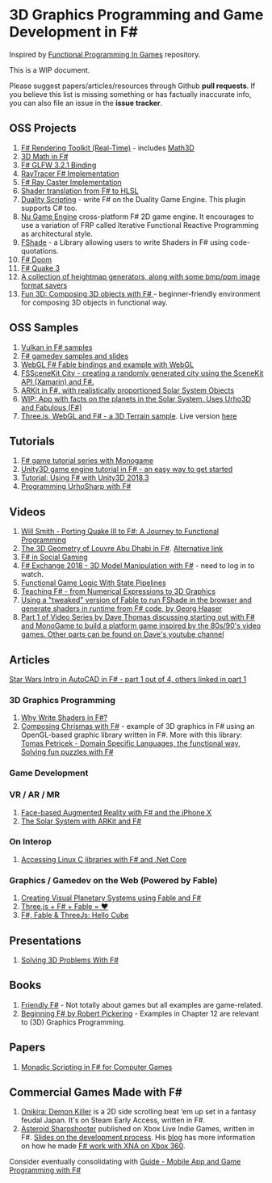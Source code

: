 # 3D Graphics Programming and Game Development in F#

Inspired by [Functional Programming In Games](https://github.com/Andrea/FunctionalProgrammingInGames) repository.

This is a WIP document.

Please suggest papers/articles/resources through Github **pull requests**. If you believe this list is missing something or has factually inaccurate info, you can also file an issue in the **issue tracker**.

## OSS Projects
1. [F# Rendering Toolkit (Real-Time)](https://github.com/eloraiby/FsRTK/) - includes [Math3D](https://github.com/eloraiby/FsRTK/tree/master/FsRTK.Math3D)
2. [3D Math in F#](https://github.com/fsprojects/FsMath3D)
3. [F# GLFW 3.2.1 Binding](https://github.com/fsprojects/FsGlfw3)
4. [RayTracer F# Implementation](https://bitbucket.org/thedo666/raytracer/src/ad54e0b194b89547e7eeada119ac6a253b80a82b/RaytracerFSharp/?at=default)
5. [F# Ray Caster Implementation](https://github.com/ChrisPritchard/tiny-ray-caster)
6. [Shader translation from F# to HLSL](https://github.com/rookboom/SharpShaders)
7. [Duality Scripting](https://github.com/BraveSirAndrew/DualityScripting) - write F# on the Duality Game Engine. This plugin supports C# too.
8. [Nu Game Engine](https://github.com/bryanedds/FPWorks) cross-platform F# 2D game engine. It encourages to use a variation of FRP called Iterative Functional Reactive Programming as architectural style.
9. [FShade](https://github.com/krauthaufen/FShade) - a Library allowing users to write Shaders in F# using code-quotations.
10. [F# Doom](https://github.com/TIHan/NewFoom)
11. [F# Quake 3](https://github.com/TIHan/FQuake3)
12. [A collection of heightmap generators, along with some bmp/ppm image format savers](https://github.com/ChrisPritchard/Heightmaps)
13. [Fun 3D: Composing 3D objects with F# ](https://github.com/tpetricek/Fun3D) - beginner-friendly environment for composing 3D objects in functional way.


## OSS Samples
1. [Vulkan in F# samples](https://github.com/realvictorprm/FSharpVulkanSamples)
2. [F# gamedev samples and slides](https://archive.codeplex.com/?p=fsharpgamedev)
3. [WebGL F# Fable bindings and example with WebGL](https://github.com/davidtme/Fable-WebGL/blob/master/GameWorldRenderer.fs)
4. [FSSceneKit City - creating a randomly generated city using the SceneKit API (Xamarin) and F#.](https://developer.xamarin.com/samples/monotouch/ios8/FSSceneKit/)
5. [ARKit in F#, with realistically proportioned Solar System Objects](https://github.com/lobrien/Orrery)
6. [WIP: App with facts on the planets in the Solar System. Uses Urho3D and Fabulous (F#)](https://github.com/TimLariviere/ElmishPlanets)
7. [Three.js, WebGL and F# - a 3D Terrain sample](https://github.com/fable-compiler/samples-browser/blob/master/src/webgl-terrain/App.fs). Live version [here](https://fable.io/samples-browser/webgl-terrain/)

## Tutorials 
1. [F# game tutorial series with Monogame](http://bruinbrown.wordpress.com/f-game-tutorial-series/)
2. [Unity3D game engine tutorial in F# - an easy way to get started](https://github.com/Thorium/Roll-a-ball-FSharp)
3. [Tutorial: Using F# with Unity3D 2018.3](https://jacksondunstan.com/articles/5058)
4. [Programming UrhoSharp with F#](https://docs.microsoft.com/en-us/xamarin/graphics-games/urhosharp/fsharp)

## Videos
1. [Will Smith - Porting Quake III to F#: A Journey to Functional Programming](https://vimeo.com/97530815)
2. [The 3D Geometry of Louvre Abu Dhabi in F#](https://channel9.msdn.com/Events/FSharp-Events/fsharpConf-2016/The-3D-Geometry-of-Louvre-Abu-Dhabi). [Alternative link](https://vimeo.com/291056935)
3. [F# in Social Gaming](https://www.youtube.com/watch?v=ZMfqNfAGZHg)
4. [F# Exchange 2018 - 3D Model Manipulation with F#](https://skillsmatter.com/skillscasts/11603-3d-model-manipulation-with-f-sharp) - need to log in to watch.
5. [Functional Game Logic With State Pipelines](https://www.youtube.com/watch?v=PFWYwr7Hhhg)
6. [Teaching F# - from Numerical Expressions to 3D Graphics](http://fpish.net/course/32)
7. [Using a "tweaked" version of Fable to run FShade in the browser and generate shaders in runtime from F# code, by Georg Haaser](https://www.youtube.com/watch?v=s5rO0RUXXmo)
8. [Part 1 of Video Series by Dave Thomas discussing starting out with F# and MonoGame to build a platform game inspired by the 80s/90's video games. Other parts can be found on Dave's youtube channel](https://www.youtube.com/watch?v=5m28WwJN91U)

## Articles
[Star Wars Intro in AutoCAD in F# - part 1 out of 4, others linked in part 1](https://through-the-interface.typepad.com/through_the_interface/2015/01/recreating-the-star-wars-opening-crawl-in-autocad-using-f-part-1.html)

### 3D Graphics Programming
1. [Why Write Shaders in F#?](https://github.com/rookboom/SharpShaders/wiki/Why-write-shaders-in-FSharp%3F)
2. [Composing Chrismas with F#](http://tomasp.net/blog/2014/composing-christmas/) - example of 3D graphics in F# using an OpenGL-based graphic library written in F#. More with this library: [Tomas Petricek - Domain Specific Languages, the functional way](https://vimeo.com/97315970), [Solving fun puzzles with F#](http://tomasp.net/blog/2014/puzzling-fsharp/index.html)

### Game Development

### VR / AR / MR
1. [Face-based Augmented Reality with F# and the iPhone X](http://www.knowing.net/index.php/2017/12/28/fun-ny-faces-face-based-augmented-reality-with-f-and-the-iphone-x/)
2. [The Solar System with ARKit and F#](https://devblogs.microsoft.com/xamarin/the-solar-system-with-arkit-and-f/)


### On Interop
1. [Accessing Linux C libraries with F# and .Net Core](http://hamstr.net/f%23/2016/12/16/Accessing-Linux-C-libraries-with-F-and-.Net-Core/)

### Graphics / Gamedev on the Web (Powered by Fable)
1. [Creating Visual Planetary Systems using Fable and F#](https://medium.com/@mukund.sharma92/creating-visual-planetary-systems-using-fable-and-f-de23415ca6f7)
2. [Three.js + F# + Fable = ❤](https://medium.com/@volhasamusik/three-js-f-fable-3a177085f34f)
3. [F#, Fable & ThreeJs: Hello Cube](http://www.progletariat.com/blog/2017/06-22-fable-threejs-hello/index.html)


## Presentations
1. [Solving 3D Problems With F#](https://docs.google.com/presentation/d/1gdxAvNUbKHEyQDLfhL4eu5eKyEBUynR0jkRlqWn3wHw/edit?usp=sharing)

## Books
1. [Friendly F#](http://www.amazon.com/Friendly-Fun-game-programming-Book-ebook/dp/B005HHYIWC) - Not totally about games but all examples are game-related.
2. [Beginning F# by Robert Pickering](https://www.amazon.com/Beginning-F-Experts-Voice-NET/dp/1430223898) - Examples in Chapter 12 are relevant to (3D) Graphics Programming.

## Papers
1. [Monadic Scripting in F# for Computer Games](http://www.dsi.unive.it/~orsini/documenti/MonadicScripting2.pdf)

## Commercial Games Made with F#
1. [Onikira: Demon Killer](http://www.digitalfurnacegames.com/) is a 2D side scrolling beat ‘em up set in a fantasy feudal Japan. It's on Steam Early Access, written in F#.
2. [Asteroid Sharpshooter](http://marketplace.xbox.com/en-US/Product/Asteroid-Sharpshooter/66acd000-77fe-1000-9115-d80258550797) published on Xbox Live Indie Games, written in F#. [Slides on the development process](https://docs.google.com/presentation/d/1teGhBf-m7qRkMzsbCKvRcIEo-QLwdK9w8VOEWqu1qWQ/edit#slide=id.p). His [blog](http://sharp-gamedev.blogspot.co.uk/2011/03/asteroid-sharpshooter-post-mortem.html) has more information on how he made [F# work with XNA on Xbox 360](http://sharp-gamedev.blogspot.co.uk/search/label/xna).


Consider eventually consolidating with [Guide - Mobile App and Game Programming with F#](https://fsharp.org/guides/apps-and-games/)
